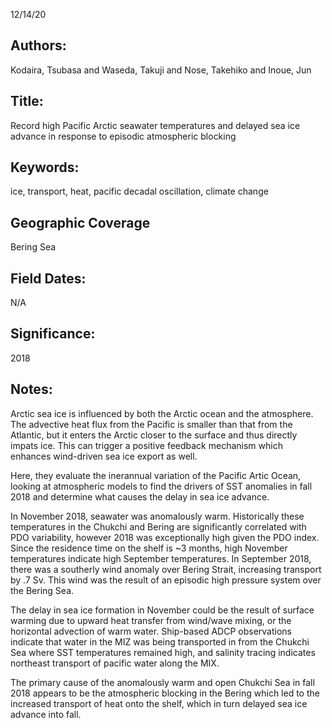 12/14/20
## Authors:
Kodaira, Tsubasa and Waseda, Takuji and Nose, Takehiko and Inoue, Jun
## Title:
Record high Pacific Arctic seawater temperatures and delayed sea ice advance in response to episodic atmospheric blocking
## Keywords:
ice, transport, heat, pacific decadal oscillation, climate change
## Geographic Coverage
Bering Sea
## Field Dates:
N/A
## Significance:
2018

## Notes:
Arctic sea ice is influenced by both the Arctic ocean and the atmosphere. The advective heat flux from the Pacific is smaller than that from the Atlantic, but it enters the Arctic closer to the surface and thus directly impats ice. This can trigger a positive feedback mechanism which enhances wind-driven sea ice export as well.

Here, they evaluate the inerannual variation of the Pacific Artic Ocean, looking at atmospheric models to find the drivers of SST anomalies in fall 2018 and determine what causes the delay in sea ice advance.

In November 2018, seawater was anomalously warm. Historically these temperatures in the Chukchi and Bering are significantly correlated with PDO variability, however 2018 was exceptionally high given the PDO index. Since the residence time on the shelf is ~3 months, high November temperatures indicate high September temperatures. In September 2018, there was a southerly wind anomaly over Bering Strait, increasing transport by .7 Sv. This wind was the result of an episodic high pressure system over the Bering Sea.

The delay in sea ice formation in November could be the result of surface warming due to upward heat transfer from wind/wave mixing, or the horizontal advection of warm water. Ship-based ADCP observations indicate that water in the MIZ was being transported in from the Chukchi Sea where SST temperatures remained high, and salinity tracing indicates northeast transport of pacific water along the MIX.

The primary cause of the anomalously warm and open Chukchi Sea in fall 2018 appears to be the atmospheric blocking in the Bering which led to the increased transport of heat onto the shelf, which in turn delayed sea ice advance into fall.
